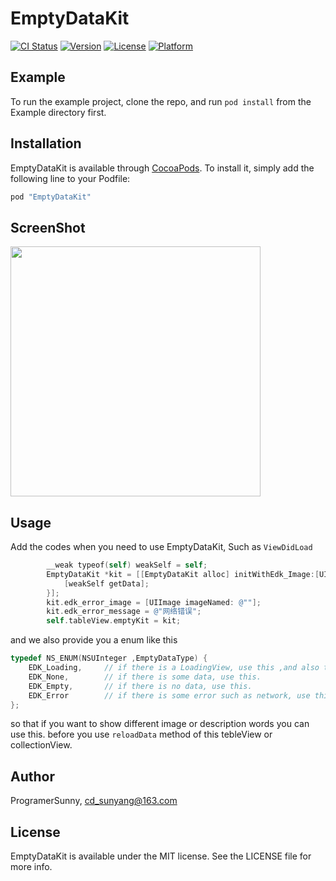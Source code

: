 # EmptyDataKit

[![CI Status](http://img.shields.io/travis/孙扬/EmptyDataKit.svg?style=flat)](https://travis-ci.org/孙扬/EmptyDataKit)
[![Version](https://img.shields.io/cocoapods/v/EmptyDataKit.svg?style=flat)](http://cocoapods.org/pods/EmptyDataKit)
[![License](https://img.shields.io/cocoapods/l/EmptyDataKit.svg?style=flat)](http://cocoapods.org/pods/EmptyDataKit)
[![Platform](https://img.shields.io/cocoapods/p/EmptyDataKit.svg?style=flat)](http://cocoapods.org/pods/EmptyDataKit)

## Example

To run the example project, clone the repo, and run `pod install` from the Example directory first.

## Installation

EmptyDataKit is available through [CocoaPods](http://cocoapods.org). To install
it, simply add the following line to your Podfile:

```ruby
pod "EmptyDataKit"
```



## ScreenShot

<img src="http://ocg4av0wv.bkt.clouddn.com/ProgramerSunnyDemo.gif" width= "400" />





## Usage

Add the codes when you need to use EmptyDataKit, Such as `ViewDidLoad`

```objective-c
		__weak typeof(self) weakSelf = self;
        EmptyDataKit *kit = [[EmptyDataKit alloc] initWithEdk_Image:[UIImage imageNamed:@"common_pic_loadFail"] edk_Message:@"aaa" edk_reloadHandler:^{
            [weakSelf getData];
        }];
        kit.edk_error_image = [UIImage imageNamed: @""];
        kit.edk_error_message = @"网络错误";
        self.tableView.emptyKit = kit;
```



and we also provide you a enum like this 

```objective-c
typedef NS_ENUM(NSUInteger ,EmptyDataType) {
    EDK_Loading,     // if there is a LoadingView, use this ,and also this is a default status.
    EDK_None,        // if there is some data, use this.
    EDK_Empty,       // if there is no data, use this.
    EDK_Error        // if there is some error such as network, use this.
};
```

so that if you want to show different image or description words you can use this. before you use `reloadData` method of this tebleView or collectionView.

## Author

ProgramerSunny, cd_sunyang@163.com

## License

EmptyDataKit is available under the MIT license. See the LICENSE file for more info.
